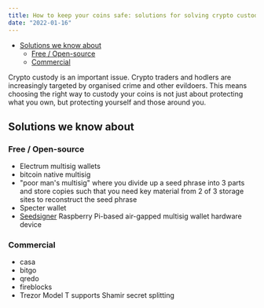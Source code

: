 ```yaml
---
title: How to keep your coins safe: solutions for solving crypto custody questions
date: "2022-01-16"
---
```


<!--TOC-->

- [Solutions we know about](#solutions-we-know-about)
  - [Free / Open-source](#free--open-source)
  - [Commercial](#commercial)

<!--TOC-->
<!-- Generate TOC with `md_toc -p github custody.md` -->

Crypto custody is an important issue. Crypto traders and hodlers are
increasingly targeted by organised crime and other evildoers. This means
choosing the right way to custody your coins is not just about protecting what
you own, but protecting yourself and those around you.

## Solutions we know about

### Free / Open-source

* Electrum multisig wallets
* bitcoin native multisig
* "poor man's multisig" where you divide up a seed phrase into 3 parts and
  store copies such that you need key material from 2 of 3 storage sites to
  reconstruct the seed phrase
* Specter wallet
* [Seedsigner](https://seedsigner.com/) Raspberry Pi-based air-gapped multisig
  wallet hardware device

### Commercial
* casa
* bitgo
* qredo
* fireblocks
* Trezor Model T supports Shamir secret splitting
